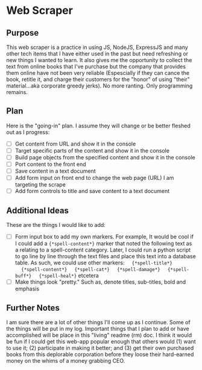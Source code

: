 # Web Scraper

## Purpose

This web scraper is a practice in using JS, NodeJS, ExpressJS and many other tech items that I have either used in the past but need refreshing or new things I wanted to learn. It also gives me the opportunity to collect the text from online books that I've purchase but the company that provides them online have not been very reliable (Espescially if they can cance the book, retitle it, and charge their customers for the "honor" of using "their" material...aka corporate greedy jerks). No more ranting. Only programming remains.

## Plan

Here is the "going-in" plan. I assume they will change or be better fleshed out as I progress:

- [ ] Get content from URL and show it in the console
- [ ] Target specific parts of the content and show it in the console
- [ ] Build page objects from the specified content and show it in the console
- [ ] Port content to the front end
- [ ] Save content in a text document
- [ ] Add form input on front end to change the web page (URL) I am targeting the scrape
- [ ] Add form controls to title and save content to a text document

## Additional Ideas

These are the things I would like to add:

- [ ] Form input box to add my own markers. For example, It would be cool if I could add a `{*spell-content*}` marker that noted the following text as a relating to a spell-content category. Later, I could run a python script to go line by line through the text files and place this text into a database table. As such, we could use other markers:
      &nbsp;&nbsp;&nbsp;&nbsp;`{*spell-title*}`
      &nbsp;&nbsp;&nbsp;&nbsp;`{*spell-content*}`
      &nbsp;&nbsp;&nbsp;&nbsp;`{*spell-cat*}`
      &nbsp;&nbsp;&nbsp;&nbsp;`{*spell-damage*}`
      &nbsp;&nbsp;&nbsp;&nbsp;`{*spell-buff*}`
      &nbsp;&nbsp;&nbsp;&nbsp;`{*spell-heal*}`
      etcetera
- [ ] Make things look "pretty." Such as, denote titles, sub-titles, bold and emphasis

## Further Notes

I am sure there are a lot of other things I'll come up as I continue. Some of the things will be put in my log. Important things that I plan to add or have accomplished will be place in this "living" readme (rm) doc. I think it would be fun if I could get this web-app popular enough that others would (1) want to use it; (2) participate in making it better; and (3) get their own purchased books from this deplorable corporation before they loose their hard-earned money on the whims of a money grabbing CEO.
